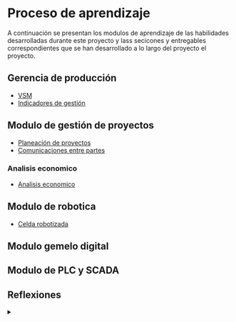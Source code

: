 # Proceso de aprendizaje
A continuación se presentan los modulos de aprendizaje  de las habilidades desarrolladas durante este proyecto y lass secicones y entregables correspondientes que se han desarrollado a lo largo del proyecto el proyecto.


## Gerencia de producción
- [VSM](../producto/5-gestion-produccion.md#vsm-value-stream-mapping)
- [Indicadores de gestión](../producto/5-gestion-produccion.md#indicadores-claves-de-diseño)

<!--

- [VSM](./VSM.md): 
- [KPIS](./KPIS.md):
-->
## Modulo de gestión de proyectos

- [Planeación de proyectos](./1-planeacion-y-gestion)
- [Comunicaciones entre partes](./2-comunicaciones)

### Analisis economico
- [Analisis economico](../producto/3-analisis-economico)

## Modulo de robotica
- [Celda robotizada](../producto/6-celda-robotizada)

## Modulo gemelo digital

## Modulo de PLC y SCADA

## Reflexiones
<details>
  <summary> </summary>

### Grupal
- [Reflexión grupal](/reflexion-grupal.pdf)

### Individual
- [Juan Sebastian Dueñas](/reflexion-jd.pdf)
- [Valentina Hernandez](/reflexion-vh.pdf)
- [Julian Luna](/reflexion-jl.pdf)
- [Andres Serna](/reflexion-as.pdf)
  

</details>

